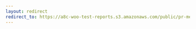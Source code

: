 ```yaml
---
layout: redirect
redirect_to: https://a8c-woo-test-reports.s3.amazonaws.com/public/pr-merge/44484/api/index.html
---
```

